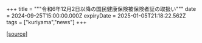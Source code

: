 +++
title = """令和6年12月2日以降の国民健康保険被保険者証の取扱い"""
date = 2024-09-25T15:00:00.000Z
expiryDate = 2025-01-05T21:18:22.562Z
tags = ["kuriyama","news"]
+++


[[source]](https://www.town.kuriyama.hokkaido.jp/soshiki/37/29390.html)
